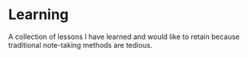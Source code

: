# Learning
 A collection of lessons I have learned and would like to retain because traditional note-taking methods are tedious. 

 
